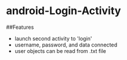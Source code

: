 # android-Login-Activity
##Features
- launch second activity to 'login'
- username, password, and data connected
- user objects can be read from .txt file

